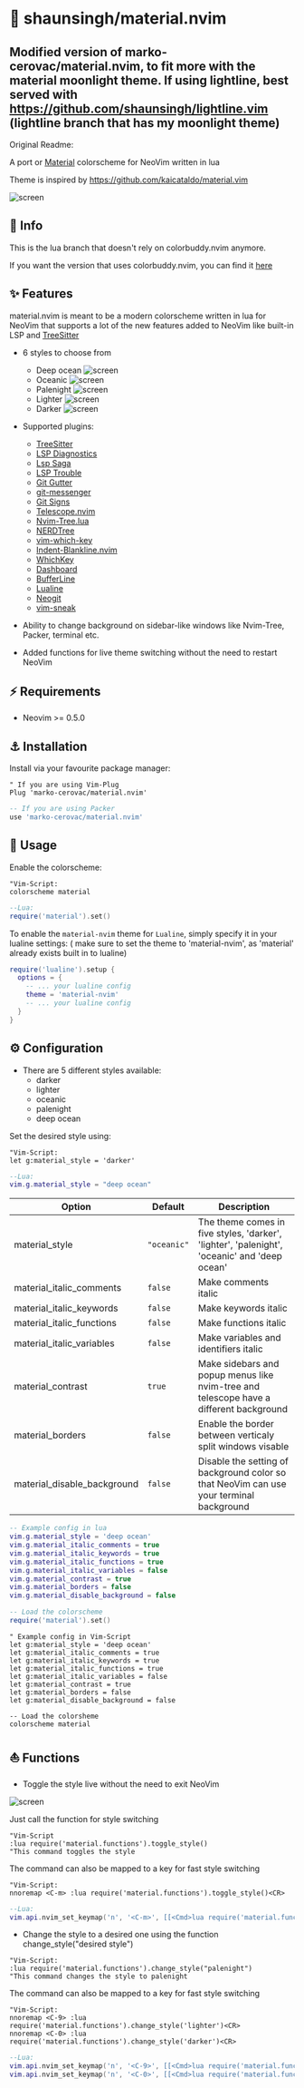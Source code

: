 # 🌊 shaunsingh/material.nvim

## Modified version of marko-cerovac/material.nvim, to fit more with the material moonlight theme. If using lightline, best served with https://github.com/shaunsingh/lightline.vim (lightline branch that has my moonlight theme) 

Original Readme:

A port or [Material](https://material-theme.site) colorscheme for NeoVim written in lua

Theme is inspired by https://github.com/kaicataldo/material.vim

![screen](/media/Material.png)

## 🔱 Info

This is the lua branch that doesn't rely on colorbuddy.nvim anymore.

If you want the version that uses colorbuddy.nvim, you can find it [here](https://github.com/marko-cerovac/material.nvim/tree/colorbuddy)

## ✨ Features

material.nvim is meant to be a modern colorscheme written in lua for NeoVim that supports a lot of the new features
added to NeoVim like built-in LSP and [TreeSitter](https://github.com/nvim-treesitter/nvim-treesitter)

+ 6 styles to choose from
    + Deep ocean ![screen](/media/deep-ocean.png)
    + Oceanic ![screen](/media/oceanic.png)
    + Palenight ![screen](/media/palenight.png)
    + Lighter ![screen](/media/lighter.png)
    + Darker ![screen](/media/darker.png)

+ Supported plugins:
    + [TreeSitter](https://github.com/nvim-treesitter/nvim-treesitter)
    + [LSP Diagnostics](https://neovim.io/doc/user/lsp.html)
    + [Lsp Saga](https://github.com/glepnir/lspsaga.nvim)
    + [LSP Trouble](https://github.com/folke/lsp-trouble.nvim)
    + [Git Gutter](https://github.com/airblade/vim-gitgutter)
    + [git-messenger](https://github.com/rhysd/git-messenger.vim)
    + [Git Signs](https://github.com/lewis6991/gitsigns.nvim)
    + [Telescope.nvim](https://github.com/nvim-telescope/telescope.nvim)
    + [Nvim-Tree.lua](https://github.com/kyazdani42/nvim-tree.lua)
    + [NERDTree](https://github.com/preservim/nerdtree)
    + [vim-which-key](https://github.com/liuchengxu/vim-which-key)
    + [Indent-Blankline.nvim](https://github.com/lukas-reineke/indent-blankline.nvim)
    + [WhichKey](https://github.com/liuchengxu/vim-which-key)
    + [Dashboard](https://github.com/glepnir/dashboard-nvim)
    + [BufferLine](https://github.com/akinsho/nvim-bufferline.lua)
    + [Lualine](https://github.com/hoob3rt/lualine.nvim)
    + [Neogit](https://github.com/TimUntersberger/neogit)
    + [vim-sneak](https://github.com/justinmk/vim-sneak)

+ Ability to change background on sidebar-like windows like Nvim-Tree, Packer, terminal etc.

+ Added functions for live theme switching without the need to restart NeoVim

## ⚡️ Requirements

+ Neovim >= 0.5.0

## ⚓ Installation

Install via your favourite package manager:
```vim
" If you are using Vim-Plug
Plug 'marko-cerovac/material.nvim'
```

```lua
-- If you are using Packer
use 'marko-cerovac/material.nvim'
```

## 🐬 Usage

Enable the colorscheme:
```vim 
"Vim-Script:
colorscheme material
```

```lua
--Lua:
require('material').set()
```

To enable the `material-nvim` theme for `Lualine`, simply specify it in your lualine settings:
( make sure to set the theme to 'material-nvim', as 'material' already exists built in to lualine)

```lua
require('lualine').setup {
  options = {
    -- ... your lualine config
    theme = 'material-nvim'
    -- ... your lualine config
  }
}
```

## ⚙️ Configuration

+ There are 5 different styles available:
    + darker
    + lighter
    + oceanic
    + palenight
    + deep ocean

Set the desired style using:
```vim 
"Vim-Script:
let g:material_style = 'darker'
```

```lua
--Lua:
vim.g.material_style = "deep ocean"
```

| Option                              | Default     | Description                                                                                                                                                     |
| ----------------------------------- | ----------- | --------------------------------------------------------------------------------------------------------------------------------------------------------------- |
| material_style                      | `"oceanic"` | The theme comes in five styles, 'darker', 'lighter', 'palenight', 'oceanic' and 'deep ocean'
| material_italic_comments            | `false`     | Make comments italic                                                                                                                                            |
| material_italic_keywords            | `false`     | Make keywords italic                                                                                                                                            |
| material_italic_functions           | `false`     | Make functions italic                                                                                                                                           |
| material_italic_variables           | `false`     | Make variables and identifiers italic                                                                                                                           |
| material_contrast                   | `true`      | Make sidebars and popup menus like nvim-tree and telescope have a different background                                                                                       |
| material_borders                    | `false`     | Enable the border between verticaly split windows visable
| material_disable_background         | `false`     | Disable the setting of background color so that NeoVim can use your terminal background

```lua
-- Example config in lua
vim.g.material_style = 'deep ocean'         
vim.g.material_italic_comments = true
vim.g.material_italic_keywords = true
vim.g.material_italic_functions = true
vim.g.material_italic_variables = false
vim.g.material_contrast = true
vim.g.material_borders = false 
vim.g.material_disable_background = false

-- Load the colorscheme
require('material').set()
```

```vim
" Example config in Vim-Script
let g:material_style = 'deep ocean'         
let g:material_italic_comments = true
let g:material_italic_keywords = true
let g:material_italic_functions = true
let g:material_italic_variables = false
let g:material_contrast = true
let g:material_borders = false 
let g:material_disable_background = false

-- Load the colorsheme
colorscheme material
```

## ⛵ Functions

+ Toggle the style live without the need to exit NeoVim

![screen](/media/toggle_style.gif)

Just call the function for style switching
```vim
"Vim-Script
:lua require('material.functions').toggle_style()
"This command toggles the style
```

The command can also be mapped to a key for fast style switching
```vim
"Vim-Script:
nnoremap <C-m> :lua require('material.functions').toggle_style()<CR>
```

```lua
--Lua:
vim.api.nvim_set_keymap('n', '<C-m>', [[<Cmd>lua require('material.functions').toggle_style()<CR>]], { noremap = true, silent = true })
```


+ Change the style to a desired one using the function change_style("desired style")
```vim
"Vim-Script:
:lua require('material.functions').change_style("palenight")
"This command changes the style to palenight
```

The command can also be mapped to a key for fast style switching
```vim
"Vim-Script:
nnoremap <C-9> :lua require('material.functions').change_style('lighter')<CR>
nnoremap <C-0> :lua require('material.functions').change_style('darker')<CR>
```

```lua
--Lua:
vim.api.nvim_set_keymap('n', '<C-9>', [[<Cmd>lua require('material.functions').change_style('lighter')<CR>]], { noremap = true, silent = true })
vim.api.nvim_set_keymap('n', '<C-0>', [[<Cmd>lua require('material.functions').change_style('darker')<CR>]], { noremap = true, silent = true })
```
